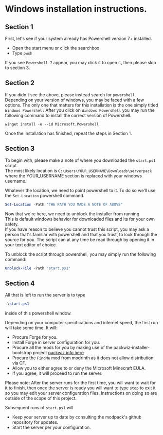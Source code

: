 # Windows installation instructions.

## Section 1

First, let's see if your system already has Powershell version 7+ installed.

- Open the start menu or click the searchbox
- Type `pwsh`

If you see `Powershell 7` appear, you may click it to open it, then please skip to section 3.

## Section 2

If you didn't see the above, please instead search for `powershell`.
Depending on your version of windows, you may be faced with a few options.
The only one that matters for this installation is the one simply titled `Windows Powershell`
After you click on `Windows Powershell` you may run the following command to install the correct version of Powershell.

```
winget install -e --id Microsoft.Powershell
```

Once the installation has finished, repeat the steps in Section 1.

## Section 3

To begin with, please make a note of where you downloaded the `start.ps1` script.<br/>
The most likely location is `C:\Users\YOUR_USERNAME\Downloads\serverpack` where the YOUR_USERNAME section is replaced with your windows username.

Whatever the location, we need to point powershell to it. To do so we'll use the `Set-Location` powershell command.

```ps1
Set-Location -Path "THE PATH YOU MADE A NOTE OF ABOVE"
```

Now that we're here, we need to unblock the installer from running. <br/>
This is default windows behavior for downloaded files and its for your own safety.<br/>
If you have reason to believe you cannot trust this script, you may ask a person that's familiar with powershell and that you trust, to look through the source for you. The script can at any time be read through by opening it in your text editor of choice.

To unblock the script through powershell, you may simply run the following command:

```ps1
Unblock-File -Path "start.ps1"
```

## Section 4

All that is left to run the server is to type

```ps1
.\start.ps1
```

inside of this powershell window.

Depending on your computer specifications and internet speed, the first run will take some time. It will:

- Procure Forge for you.
- Install Forge in server configuration for you.
- Procure all the mods for you by making use of the packwiz-installer-bootstrap project [packwiz info here](https://packwiz.infra.link/)
- Procure the `FindMe` mod from modrinth as it does not allow distribution via CF.
- Allow you to either agree to or deny the Microsoft Minecraft EULA.
- If you agree, it will proceed to run the server.

Please note: After the server runs for the first time, you will want to wait for it to finish, then once the server is ready you will want to type `stop` to exit it so you may edit your server configuration files. Instructions on doing so are outside of the scope of this project.

Subsequent runs of `start.ps1` will

- Keep your server up to date by consulting the modpack's github repository for updates.
- Start the server per your configuration.
